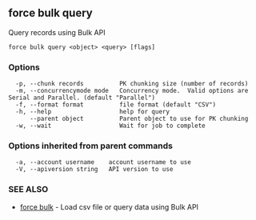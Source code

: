 ## force bulk query

Query records using Bulk API

```
force bulk query <object> <query> [flags]
```

### Options

```
  -p, --chunk records          PK chunking size (number of records)
  -m, --concurrencymode mode   Concurrency mode.  Valid options are Serial and Parallel. (default "Parallel")
  -f, --format format          file format (default "CSV")
  -h, --help                   help for query
      --parent object          Parent object to use for PK chunking
  -w, --wait                   Wait for job to complete
```

### Options inherited from parent commands

```
  -a, --account username    account username to use
  -V, --apiversion string   API version to use
```

### SEE ALSO

* [force bulk](force_bulk.md)	 - Load csv file or query data using Bulk API

